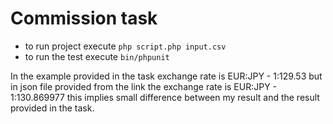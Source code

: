 # Commission task

- to run project execute `php script.php input.csv`
- to run the test execute `bin/phpunit`


In the example provided in the task exchange rate is EUR:JPY - 1:129.53
but in json file provided from the link the exchange rate is EUR:JPY - 1:130.869977
this implies small difference between my result and the result provided in the task.